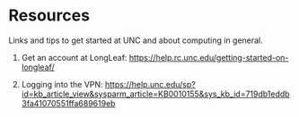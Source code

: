 # Resources
Links and tips to get started at UNC and about computing in general.


1. Get an account at LongLeaf:
https://help.rc.unc.edu/getting-started-on-longleaf/

2. Logging into the VPN:
https://help.unc.edu/sp?id=kb_article_view&sysparm_article=KB0010155&sys_kb_id=719db1eddb3fa41070551ffa689619eb

